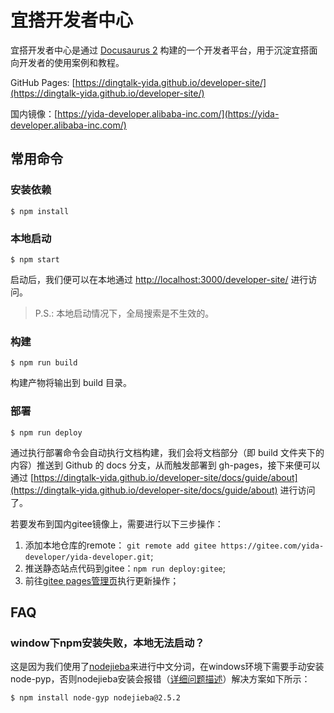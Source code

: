 # 宜搭开发者中心

宜搭开发者中心是通过 [Docusaurus 2](https://docusaurus.io/) 构建的一个开发者平台，用于沉淀宜搭面向开发者的使用案例和教程。

GitHub Pages: [https://dingtalk-yida.github.io/developer-site/](https://dingtalk-yida.github.io/developer-site/)

国内镜像：[https://yida-developer.alibaba-inc.com/](https://yida-developer.alibaba-inc.com/)

## 常用命令

### 安装依赖

```
$ npm install
```

### 本地启动

```
$ npm start
```
启动后，我们便可以在本地通过 [http://localhost:3000/developer-site/](http://localhost:3000/developer-site) 进行访问。

> P.S.: 本地启动情况下，全局搜索是不生效的。


### 构建
```
$ npm run build
```
构建产物将输出到 build 目录。

### 部署
```
$ npm run deploy
```

通过执行部署命令会自动执行文档构建，我们会将文档部分（即 build 文件夹下的内容）推送到 Github 的 docs 分支，从而触发部署到 gh-pages，接下来便可以通过 [https://dingtalk-yida.github.io/developer-site/docs/guide/about](https://dingtalk-yida.github.io/developer-site/docs/guide/about) 进行访问了。

若要发布到国内gitee镜像上，需要进行以下三步操作：
1. 添加本地仓库的remote： ```git remote add gitee https://gitee.com/yida-developer/yida-developer.git```;
2. 推送静态站点代码到gitee：```npm run deploy:gitee```;
3. 前往[gitee pages管理页](https://gitee.com/yida-developer/yida-developer/pages)执行更新操作；

## FAQ

### window下npm安装失败，本地无法启动？
这是因为我们使用了[nodejieba](https://www.npmjs.com/package/nodejieba)来进行中文分词，在windows环境下需要手动安装node-pyp，否则nodejieba安装会报错（[详细问题描述](https://github.com/yanyiwu/nodejieba/issues/70)）解决方案如下所示：
```
$ npm install node-gyp nodejieba@2.5.2
```
